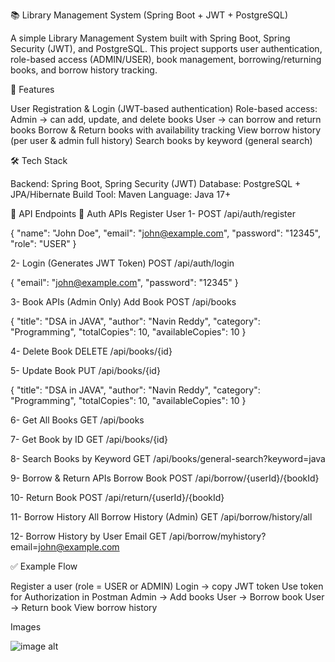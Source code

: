📚 Library Management System (Spring Boot + JWT + PostgreSQL)

A simple Library Management System built with Spring Boot, Spring Security (JWT), and PostgreSQL.
This project supports user authentication, role-based access (ADMIN/USER), book management, borrowing/returning books, and borrow history tracking.

🚀 Features

User Registration & Login (JWT-based authentication)
Role-based access:
Admin → can add, update, and delete books
User → can borrow and return books
Borrow & Return books with availability tracking
View borrow history (per user & admin full history)
Search books by keyword (general search)

🛠️ Tech Stack

Backend: Spring Boot, Spring Security (JWT)
Database: PostgreSQL + JPA/Hibernate
Build Tool: Maven
Language: Java 17+

📌 API Endpoints
🔐 Auth APIs
Register User
1- POST /api/auth/register

{
  "name": "John Doe",
  "email": "john@example.com",
  "password": "12345",
  "role": "USER"
}

2- Login (Generates JWT Token)
POST /api/auth/login

{
  "email": "john@example.com",
  "password": "12345"
}

3- Book APIs (Admin Only)
Add Book
POST /api/books

{
  "title": "DSA in JAVA",
  "author": "Navin Reddy",
  "category": "Programming",
  "totalCopies": 10,
  "availableCopies": 10
}

4- Delete Book
DELETE /api/books/{id}

5- Update Book
PUT /api/books/{id}

{
  "title": "DSA in JAVA",
  "author": "Navin Reddy",
  "category": "Programming",
  "totalCopies": 10,
  "availableCopies": 10
}

6- Get All Books
GET /api/books

7- Get Book by ID
GET /api/books/{id}

8- Search Books by Keyword
GET /api/books/general-search?keyword=java

9- Borrow & Return APIs
Borrow Book
POST /api/borrow/{userId}/{bookId}

10- Return Book
POST /api/return/{userId}/{bookId}

11- Borrow History
All Borrow History (Admin)
GET /api/borrow/history/all

12- Borrow History by User Email
GET /api/borrow/myhistory?email=john@example.com

✅ Example Flow

Register a user (role = USER or ADMIN)
Login → copy JWT token
Use token for Authorization in Postman
Admin → Add books
User → Borrow book
User → Return book
View borrow history

Images


![image alt]()

